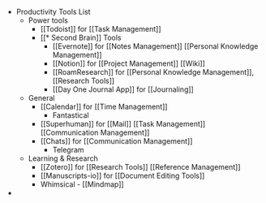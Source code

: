 - Productivity Tools List
    - Power tools
        - [[Todoist]] for [[Task Management]]
        - [[* Second Brain]] Tools
            - [[Evernote]] for [[Notes Management]] [[Personal Knowledge Management]]
            - [[Notion]] for  [[Project Management]] [[Wiki]]
            - [[RoamResearch]] for [[Personal Knowledge Management]], [[Research Tools]]
            - [[Day One Journal App]] for [[Journaling]]
    - General
        - [[Calendar]] for [[Time Management]]
            - Fantastical
        - [[Superhuman]] for [[Mail]] [[Task Management]] [[Communication Management]]
        - [[Chats]] for [[Communication Management]]
            - Telegram
    - Learning & Research
        - [[Zotero]] for [[Research Tools]] [[Reference Management]]
        - [[Manuscripts-io]] for [[Document Editing Tools]]
        - Whimsical - [[Mindmap]]
- 

